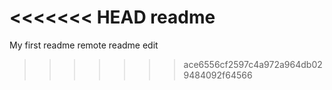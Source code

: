 <<<<<<< HEAD
readme
=======
My first readme
remote readme edit
>>>>>>> ace6556cf2597c4a972a964db029484092f64566
